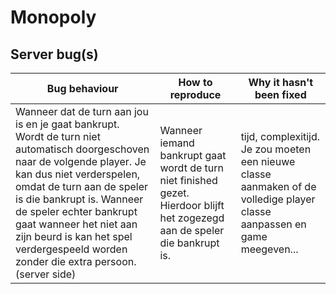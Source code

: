 # Monopoly

## Server bug(s)

| Bug behaviour  | How to reproduce  | Why it hasn't been fixed    |
|---|---|---|
| Wanneer dat de turn aan jou is en je gaat bankrupt. Wordt de turn niet automatisch doorgeschoven naar de volgende player. Je kan dus niet verderspelen, omdat de turn aan de speler is die bankrupt is. Wanneer de speler echter bankrupt gaat wanneer het niet aan zijn beurd is kan het spel verdergespeeld worden zonder die extra persoon. (server side) |   Wanneer iemand bankrupt gaat wordt de turn niet finished gezet. Hierdoor blijft het zogezegd aan de speler die bankrupt is. | tijd, complexitijd. Je zou moeten een nieuwe classe aanmaken of de volledige player classe aanpassen en game meegeven...|